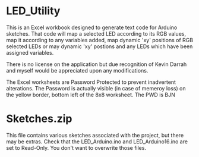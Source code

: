 # LED_Utility
This is an Excel workbook designed to generate text code for Arduino sketches.
That code will map a selected LED according to its RGB values,
map it according to any variables added,
map dynamic 'xy' positions of RGB selected LEDs or
may dynamic 'xy' postions and any LEDs which have been assigned variables.

There is no license on the application but due recognition of Kevin Darrah and
myself would be appreciated upon any modifications.

The Excel worksheets are Password Protected to prevent inadvertent alterations.
The Password is actually visible (in case of memeroy loss) on the yellow border, bottom left of the 8x8 worksheet.
The PWD is BJN

# Sketches.zip 
This file contains various sketches associated with the project, but there may be extras.
Check that the LED_Arduino.ino and LED_Arduino16.ino are set to Read-Only. You don't want
to overwrite those files.
